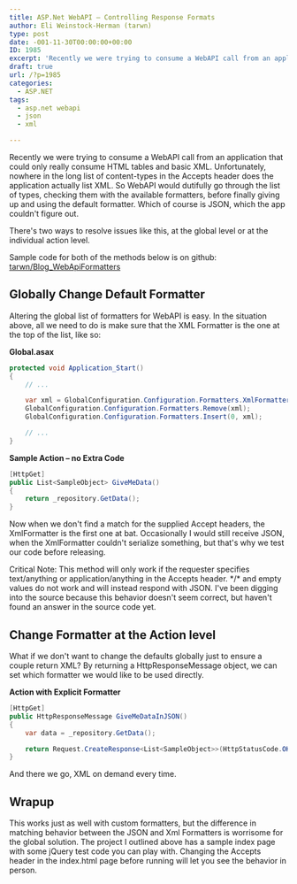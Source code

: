 ```yaml
---
title: ASP.Net WebAPI – Controlling Response Formats
author: Eli Weinstock-Herman (tarwn)
type: post
date: -001-11-30T00:00:00+00:00
ID: 1985
excerpt: 'Recently we were trying to consume a WebAPI call from an application that could only really consume HTML tables and basic XML. Unfortunately, nowhere in the long list of content-types in the Accepts header does the application actually list XML. So WebA&hellip;'
draft: true
url: /?p=1985
categories:
  - ASP.NET
tags:
  - asp.net webapi
  - json
  - xml

---
```

Recently we were trying to consume a WebAPI call from an application that could only really consume HTML tables and basic XML. Unfortunately, nowhere in the long list of content-types in the Accepts header does the application actually list XML. So WebAPI would dutifully go through the list of types, checking them with the available formatters, before finally giving up and using the default formatter. Which of course is JSON, which the app couldn't figure out.

There's two ways to resolve issues like this, at the global level or at the individual action level.

Sample code for both of the methods below is on github: [tarwn/Blog_WebApiFormatters][1]

## Globally Change Default Formatter

Altering the global list of formatters for WebAPI is easy. In the situation above, all we need to do is make sure that the XML Formatter is the one at the top of the list, like so:

**Global.asax**

```csharp
protected void Application_Start()
{
	// ...

	var xml = GlobalConfiguration.Configuration.Formatters.XmlFormatter;
	GlobalConfiguration.Configuration.Formatters.Remove(xml);
	GlobalConfiguration.Configuration.Formatters.Insert(0, xml);

	// ...
}
```
**Sample Action – no Extra Code**

```csharp
[HttpGet]
public List<SampleObject> GiveMeData()
{
	return _repository.GetData();
}
```
Now when we don't find a match for the supplied Accept headers, the XmlFormatter is the first one at bat. Occasionally I would still receive JSON, when the XmlFormatter couldn't serialize something, but that's why we test our code before releasing.

Critical Note: This method will only work if the requester specifies text/anything or application/anything in the Accepts header. \*/\* and empty values do not work and will instead respond with JSON. I've been digging into the source because this behavior doesn't seem correct, but haven't found an answer in the source code yet. 

## Change Formatter at the Action level

What if we don't want to change the defaults globally just to ensure a couple return XML? By returning a HttpResponseMessage object, we can set which formatter we would like to be used directly. 

**Action with Explicit Formatter**

```csharp
[HttpGet]
public HttpResponseMessage GiveMeDataInJSON()
{
	var data = _repository.GetData();

	return Request.CreateResponse<List<SampleObject>>(HttpStatusCode.OK, data, new JsonMediaTypeFormatter());
}
```
And there we go, XML on demand every time.

## Wrapup

This works just as well with custom formatters, but the difference in matching behavior between the JSON and Xml Formatters is worrisome for the global solution. The project I outlined above has a sample index page with some jQuery test code you can play with. Changing the Accepts header in the index.html page before running will let you see the behavior in person.

 [1]: https://github.com/tarwn/Blog_WebApiFormatters